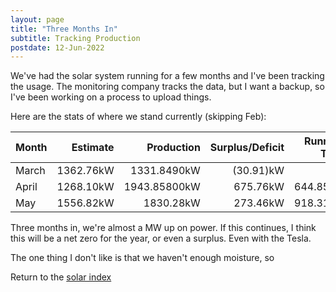 ```yaml
---
layout: page
title: "Three Months In"
subtitle: Tracking Production
postdate: 12-Jun-2022
---
```


We've had the solar system running for a few months and I've been tracking the usage. The monitoring company tracks the data, but I want a backup, so I've been working on a process to upload things.

Here are the stats of where we stand currently (skipping Feb):

| Month | Estimate | Production | Surplus/Deficit | Running Total |
|:--------|------------:|------------------:|-----------------:|-----------------:|
| March | 1362.76kW | 1331.8490kW |  (30.91)kW |  |
| April | 1268.10kW | 1943.85800kW | 675.76kW  | 644.85kW |
| May | 1556.82kW | 1830.28kW | 273.46kW  | 918.31kW |

Three months in, we're almost a MW up on power. If this continues, I think this will be a net zero for the year, or even a surplus. Even with the Tesla.

The one thing I don't like is that we haven't enough moisture, so

Return to the [solar index](/projects/solar/solarindex)